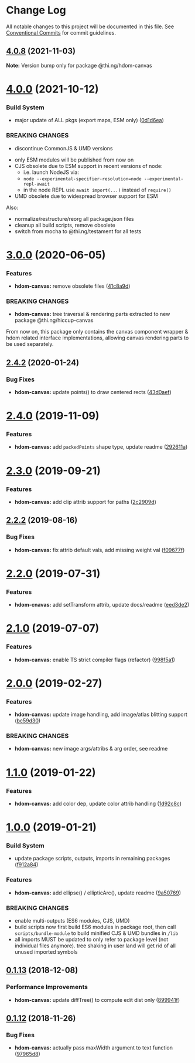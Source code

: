 # Change Log

All notable changes to this project will be documented in this file.
See [Conventional Commits](https://conventionalcommits.org) for commit guidelines.

## [4.0.8](https://github.com/thi-ng/umbrella/compare/@thi.ng/hdom-canvas@4.0.7...@thi.ng/hdom-canvas@4.0.8) (2021-11-03)

**Note:** Version bump only for package @thi.ng/hdom-canvas





# [4.0.0](https://github.com/thi-ng/umbrella/compare/@thi.ng/hdom-canvas@3.0.60...@thi.ng/hdom-canvas@4.0.0) (2021-10-12)


### Build System

* major update of ALL pkgs (export maps, ESM only) ([0d1d6ea](https://github.com/thi-ng/umbrella/commit/0d1d6ea9fab2a645d6c5f2bf2591459b939c09b6))


### BREAKING CHANGES

* discontinue CommonJS & UMD versions

- only ESM modules will be published from now on
- CJS obsolete due to ESM support in recent versions of node:
  - i.e. launch NodeJS via:
  - `node --experimental-specifier-resolution=node --experimental-repl-await`
  - in the node REPL use `await import(...)` instead of `require()`
- UMD obsolete due to widespread browser support for ESM

Also:
- normalize/restructure/reorg all package.json files
- cleanup all build scripts, remove obsolete
- switch from mocha to @thi.ng/testament for all tests






#  [3.0.0](https://github.com/thi-ng/umbrella/compare/@thi.ng/hdom-canvas@2.4.26...@thi.ng/hdom-canvas@3.0.0) (2020-06-05)

###  Features

- **hdom-canvas:** remove obsolete files ([41c8a9d](https://github.com/thi-ng/umbrella/commit/41c8a9d696211b13bde358dae431f110ab7b4be5))

###  BREAKING CHANGES

- **hdom-canvas:** tree traversal & rendering parts extracted to new package @thi.ng/hiccup-canvas

From now on, this package only contains the canvas component wrapper & hdom related interface implementations, allowing canvas rendering parts to be used separately.

##  [2.4.2](https://github.com/thi-ng/umbrella/compare/@thi.ng/hdom-canvas@2.4.1...@thi.ng/hdom-canvas@2.4.2) (2020-01-24)

###  Bug Fixes

- **hdom-canvas:** update points() to draw centered rects ([43d0aef](https://github.com/thi-ng/umbrella/commit/43d0aef0db1e536fe9a13c757f05ce3b93fd0aba))

#  [2.4.0](https://github.com/thi-ng/umbrella/compare/@thi.ng/hdom-canvas@2.3.1...@thi.ng/hdom-canvas@2.4.0) (2019-11-09)

###  Features

- **hdom-canvas:** add `packedPoints` shape type, update readme ([292611a](https://github.com/thi-ng/umbrella/commit/292611a44d1a661dcad4c293863517cac3791f28))

#  [2.3.0](https://github.com/thi-ng/umbrella/compare/@thi.ng/hdom-canvas@2.2.4...@thi.ng/hdom-canvas@2.3.0) (2019-09-21)

###  Features

- **hdom-canvas:** add clip attrib support for paths ([2c2909d](https://github.com/thi-ng/umbrella/commit/2c2909d))

##  [2.2.2](https://github.com/thi-ng/umbrella/compare/@thi.ng/hdom-canvas@2.2.1...@thi.ng/hdom-canvas@2.2.2) (2019-08-16)

###  Bug Fixes

- **hdom-canvas:** fix attrib default vals, add missing weight val ([f09677f](https://github.com/thi-ng/umbrella/commit/f09677f))

#  [2.2.0](https://github.com/thi-ng/umbrella/compare/@thi.ng/hdom-canvas@2.1.2...@thi.ng/hdom-canvas@2.2.0) (2019-07-31)

###  Features

- **hdom-cnavas:** add setTransform attrib, update docs/readme ([eed3de2](https://github.com/thi-ng/umbrella/commit/eed3de2))

#  [2.1.0](https://github.com/thi-ng/umbrella/compare/@thi.ng/hdom-canvas@2.0.18...@thi.ng/hdom-canvas@2.1.0) (2019-07-07)

###  Features

- **hdom-canvas:** enable TS strict compiler flags (refactor) ([998f5a1](https://github.com/thi-ng/umbrella/commit/998f5a1))

#  [2.0.0](https://github.com/thi-ng/umbrella/compare/@thi.ng/hdom-canvas@1.1.6...@thi.ng/hdom-canvas@2.0.0) (2019-02-27)

###  Features

- **hdom-canvas:** update image handling, add image/atlas blitting support ([bc59d30](https://github.com/thi-ng/umbrella/commit/bc59d30))

###  BREAKING CHANGES

- **hdom-canvas:** new image args/attribs & arg order, see readme

#  [1.1.0](https://github.com/thi-ng/umbrella/compare/@thi.ng/hdom-canvas@1.0.1...@thi.ng/hdom-canvas@1.1.0) (2019-01-22)

###  Features

- **hdom-canvas:** add color dep, update color attrib handling ([1d92c8c](https://github.com/thi-ng/umbrella/commit/1d92c8c))

#  [1.0.0](https://github.com/thi-ng/umbrella/compare/@thi.ng/hdom-canvas@0.1.20...@thi.ng/hdom-canvas@1.0.0) (2019-01-21)

###  Build System

- update package scripts, outputs, imports in remaining packages ([f912a84](https://github.com/thi-ng/umbrella/commit/f912a84))

###  Features

- **hdom-canvas:** add ellipse() / ellipticArc(), update readme ([9a50769](https://github.com/thi-ng/umbrella/commit/9a50769))

###  BREAKING CHANGES

- enable multi-outputs (ES6 modules, CJS, UMD)
- build scripts now first build ES6 modules in package root, then call   `scripts/bundle-module` to build minified CJS & UMD bundles in `/lib`
- all imports MUST be updated to only refer to package level   (not individual files anymore). tree shaking in user land will get rid of   all unused imported symbols

##  [0.1.13](https://github.com/thi-ng/umbrella/compare/@thi.ng/hdom-canvas@0.1.12...@thi.ng/hdom-canvas@0.1.13) (2018-12-08)

###  Performance Improvements

- **hdom-canvas:** update diffTree() to compute edit dist only ([899941f](https://github.com/thi-ng/umbrella/commit/899941f))

##  [0.1.12](https://github.com/thi-ng/umbrella/compare/@thi.ng/hdom-canvas@0.1.11...@thi.ng/hdom-canvas@0.1.12) (2018-11-26)

###  Bug Fixes

- **hdom-canvas:** actually pass maxWidth argument to text function ([97965d8](https://github.com/thi-ng/umbrella/commit/97965d8))
